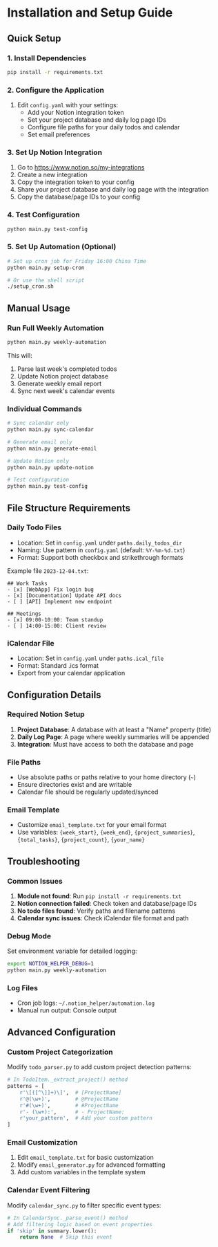 # Installation and Setup Guide

## Quick Setup

### 1. Install Dependencies
```bash
pip install -r requirements.txt
```

### 2. Configure the Application
1. Edit `config.yaml` with your settings:
   - Add your Notion integration token
   - Set your project database and daily log page IDs
   - Configure file paths for your daily todos and calendar
   - Set email preferences

### 3. Set Up Notion Integration
1. Go to https://www.notion.so/my-integrations
2. Create a new integration
3. Copy the integration token to your config
4. Share your project database and daily log page with the integration
5. Copy the database/page IDs to your config

### 4. Test Configuration
```bash
python main.py test-config
```

### 5. Set Up Automation (Optional)
```bash
# Set up cron job for Friday 16:00 China Time
python main.py setup-cron

# Or use the shell script
./setup_cron.sh
```

## Manual Usage

### Run Full Weekly Automation
```bash
python main.py weekly-automation
```
This will:
1. Parse last week's completed todos
2. Update Notion project database
3. Generate weekly email report
4. Sync next week's calendar events

### Individual Commands
```bash
# Sync calendar only
python main.py sync-calendar

# Generate email only
python main.py generate-email

# Update Notion only
python main.py update-notion

# Test configuration
python main.py test-config
```

## File Structure Requirements

### Daily Todo Files
- Location: Set in `config.yaml` under `paths.daily_todos_dir`
- Naming: Use pattern in `config.yaml` (default: `%Y-%m-%d.txt`)
- Format: Support both checkbox and strikethrough formats

Example file `2023-12-04.txt`:
```
## Work Tasks
- [x] [WebApp] Fix login bug
- [x] [Documentation] Update API docs
- [ ] [API] Implement new endpoint

## Meetings
- [x] 09:00-10:00: Team standup
- [ ] 14:00-15:00: Client review
```

### iCalendar File
- Location: Set in `config.yaml` under `paths.ical_file`
- Format: Standard .ics format
- Export from your calendar application

## Configuration Details

### Required Notion Setup
1. **Project Database**: A database with at least a "Name" property (title)
2. **Daily Log Page**: A page where weekly summaries will be appended
3. **Integration**: Must have access to both the database and page

### File Paths
- Use absolute paths or paths relative to your home directory (`~`)
- Ensure directories exist and are writable
- Calendar file should be regularly updated/synced

### Email Template
- Customize `email_template.txt` for your email format
- Use variables: `{week_start}`, `{week_end}`, `{project_summaries}`, `{total_tasks}`, `{project_count}`, `{your_name}`

## Troubleshooting

### Common Issues
1. **Module not found**: Run `pip install -r requirements.txt`
2. **Notion connection failed**: Check token and database/page IDs
3. **No todo files found**: Verify paths and filename patterns
4. **Calendar sync issues**: Check iCalendar file format and path

### Debug Mode
Set environment variable for detailed logging:
```bash
export NOTION_HELPER_DEBUG=1
python main.py weekly-automation
```

### Log Files
- Cron job logs: `~/.notion_helper/automation.log`
- Manual run output: Console output

## Advanced Configuration

### Custom Project Categorization
Modify `todo_parser.py` to add custom project detection patterns:
```python
# In TodoItem._extract_project() method
patterns = [
    r'\[([^\]]+)\]',  # [ProjectName]
    r'@(\w+)',        # @ProjectName
    r'#(\w+)',        # #ProjectName
    r'- (\w+):',      # - ProjectName:
    r'your_pattern',  # Add your custom pattern
]
```

### Email Customization
1. Edit `email_template.txt` for basic customization
2. Modify `email_generator.py` for advanced formatting
3. Add custom variables in the template system

### Calendar Event Filtering
Modify `calendar_sync.py` to filter specific event types:
```python
# In CalendarSync._parse_event() method
# Add filtering logic based on event properties
if 'skip' in summary.lower():
    return None  # Skip this event
```